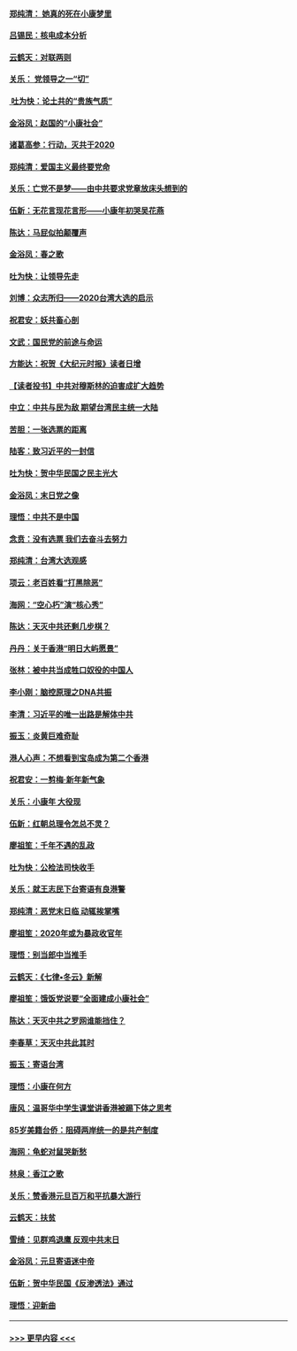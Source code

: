 #### [郑纯清： 她真的死在小康梦里](../pages/nsc993/n11806623.md?t=01201644) 
#### [吕锡民：核电成本分析](../pages/nsc993/n11806284.md?t=01201644) 
#### [云鹤天：对联两则](../pages/nsc993/n11805957.md?t=01201644) 
#### [关乐： 党领导之一“切”](../pages/nsc993/n11804505.md?t=01201644) 
#### [ 吐为快：论土共的“贵族气质”](../pages/nsc993/n11804490.md?t=01201644) 
#### [金浴凤：赵国的“小康社会”](../pages/nsc993/n11804452.md?t=01201644) 
#### [诸葛高参：行动，灭共于2020](../pages/nsc993/n11804120.md?t=01201644) 
#### [郑纯清：爱国主义最终要党命](../pages/nsc993/n11802197.md?t=01201644) 
#### [关乐：亡党不是梦——由中共要求党章放床头想到的](../pages/nsc993/n11802156.md?t=01201644) 
#### [伍新：无花言现花言形——小康年初哭吴花燕](../pages/nsc993/n11800044.md?t=01201644) 
#### [陈达：马屁似拍颠覆声](../pages/nsc993/n11800010.md?t=01201644) 
#### [金浴凤：春之歌](../pages/nsc993/n11797687.md?t=01201644) 
#### [吐为快：让领导先走](../pages/nsc993/n11797512.md?t=01201644) 
#### [刘博：众志所归——2020台湾大选的启示](../pages/nsc993/n11796878.md?t=01201644) 
#### [祝君安：妖共畜心剖](../pages/nsc993/n11794273.md?t=01201644) 
#### [文武：国民党的前途与命运](../pages/nsc993/n11794198.md?t=01201644) 
#### [方能达：祝贺《大纪元时报》读者日增](../pages/nsc993/n11793807.md?t=01201644) 
#### [【读者投书】中共对穆斯林的迫害成扩大趋势](../pages/nsc993/n11791371.md?t=01201644) 
#### [中立：中共与民为敌 期望台湾民主统一大陆](../pages/nsc993/n11790392.md?t=01201644) 
#### [苦胆：一张选票的距离](../pages/nsc993/n11788914.md?t=01201644) 
#### [陆客：致习近平的一封信](../pages/nsc993/n11788867.md?t=01201644) 
#### [吐为快：贺中华民国之民主光大](../pages/nsc993/n11788618.md?t=01201644) 
#### [金浴凤：末日党之像](../pages/nsc993/n11787475.md?t=01201644) 
#### [理悟：中共不是中国](../pages/nsc993/n11787463.md?t=01201644) 
#### [念贲：没有选票  我们去奋斗去努力](../pages/nsc993/n11787398.md?t=01201644) 
#### [郑纯清：台湾大选观感](../pages/nsc993/n11786210.md?t=01201644) 
#### [项云：老百姓看“打黑除恶”](../pages/nsc993/n11785398.md?t=01201644) 
#### [海网：“空心朽”演“核心秀”](../pages/nsc993/n11783874.md?t=01201644) 
#### [陈达：天灭中共还剩几步棋？](../pages/nsc993/n11783719.md?t=01201644) 
#### [丹丹：关于香港“明日大屿愿景”](../pages/nsc993/n11783273.md?t=01201644) 
#### [张林：被中共当成牲口奴役的中国人](../pages/nsc993/n11782397.md?t=01201644) 
#### [李小刚：脑控原理之DNA共振](../pages/nsc993/n11780962.md?t=01201644) 
#### [李清：习近平的唯一出路是解体中共](../pages/nsc993/n11780866.md?t=01201644) 
#### [振玉：炎黄巨难奇耻](../pages/nsc993/n11779632.md?t=01201644) 
#### [港人心声：不想看到宝岛成为第二个香港](../pages/nsc993/n11778817.md?t=01201644) 
#### [祝君安：一剪梅‧新年新气象](../pages/nsc993/n11776340.md?t=01201644) 
#### [关乐：小康年 大役现](../pages/nsc993/n11774213.md?t=01201644) 
#### [伍新：红朝总理令怎总不灵？](../pages/nsc993/n11770813.md?t=01201644) 
#### [廖祖笙：千年不遇的乱政](../pages/nsc993/n11770373.md?t=01201644) 
#### [吐为快：公检法司快收手](../pages/nsc993/n11770359.md?t=01201644) 
#### [关乐：就王志民下台寄语有良港警](../pages/nsc993/n11769903.md?t=01201644) 
#### [郑纯清：恶党末日临 动辄挨掌嘴](../pages/nsc993/n11769356.md?t=01201644) 
#### [廖祖笙：2020年或为暴政收官年](../pages/nsc993/n11768216.md?t=01201644) 
#### [理悟：别当郎中当推手](../pages/nsc993/n11768243.md?t=01201644) 
#### [云鹤天：《七律▪冬云》新解](../pages/nsc993/n11768204.md?t=01201644) 
#### [廖祖笙：饿饭党说要“全面建成小康社会”](../pages/nsc993/n11767482.md?t=01201644) 
#### [陈达：天灭中共之罗网谁能挡住？](../pages/nsc993/n11767465.md?t=01201644) 
#### [李春草：天灭中共此其时](../pages/nsc993/n11767452.md?t=01201644) 
#### [振玉：寄语台湾](../pages/nsc993/n11767432.md?t=01201644) 
#### [理悟：小康在何方](../pages/nsc993/n11767394.md?t=01201644) 
#### [唐风：温哥华中学生课堂讲香港被踢下体之思考](../pages/nsc993/n11766848.md?t=01201644) 
#### [85岁美籍台侨：阻碍两岸统一的是共产制度](../pages/nsc993/n11765043.md?t=01201644) 
#### [海网：龟蛇对鼠哭新愁](../pages/nsc993/n11764895.md?t=01201644) 
#### [林泉：香江之歌](../pages/nsc993/n11764415.md?t=01201644) 
#### [关乐：赞香港元旦百万和平抗暴大游行](../pages/nsc993/n11764382.md?t=01201644) 
#### [云鹤天：扶贫](../pages/nsc993/n11764245.md?t=01201644) 
#### [雪绮：见群鸡退鹰  反观中共末日](../pages/nsc993/n11762112.md?t=01201644) 
#### [金浴凤：元旦寄语迷中帝](../pages/nsc993/n11761788.md?t=01201644) 
#### [伍新：贺中华民国《反渗透法》通过](../pages/nsc993/n11761994.md?t=01201644) 
#### [理悟：迎新曲](../pages/nsc993/n11761152.md?t=01201644) 

----
#### [ >>> 更早内容 <<< ](../indexes/nsc993-earlier.md)
